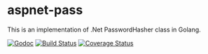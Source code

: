 # aspnet-pass

This is an implementation of .Net PasswordHasher class in Golang.

[![Godoc](http://img.shields.io/badge/godoc-reference-blue.svg?style=flat)](http://godoc.org/github.com/msyrus/aspnet-pass)
[![Build Status](https://travis-ci.org/msyrus/aspnet-pass.svg?branch=master)](https://travis-ci.org/msyrus/aspnet-pass)
[![Coverage Status](https://coveralls.io/repos/github/msyrus/aspnet-pass/badge.svg?branch=master)](https://coveralls.io/github/msyrus/aspnet-pass?branch=master)
